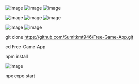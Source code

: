 

![image](https://github.com/user-attachments/assets/6a376c65-4fb1-45b4-9c2d-6600264cf229)
![image](https://github.com/user-attachments/assets/901c3179-7d4a-475c-8833-2e350c5955bc)
![image](https://github.com/user-attachments/assets/ac4a820a-1161-4db8-b89a-93ad718e9827)

![image](https://github.com/user-attachments/assets/b597a563-714e-4891-b610-d94c5c477b69)
![image](https://github.com/user-attachments/assets/dd507729-001f-4988-82f8-3bf60f2dd03c)
![image](https://github.com/user-attachments/assets/5bdafecb-076b-4fc2-9cd1-0d2c2c3632bc)

![image](https://github.com/user-attachments/assets/1b4fde91-cb58-4361-8fa6-549a50b04117)
![image](https://github.com/user-attachments/assets/50719ddc-74b6-46af-a3bb-184ee4e90ac9)



git clone https://github.com/Sumitkmt946/Free-Game-App.git

cd Free-Game-App

npm install

![image](https://github.com/user-attachments/assets/1afd228c-f027-427a-9b0f-88c6a9906536)




npx expo start

